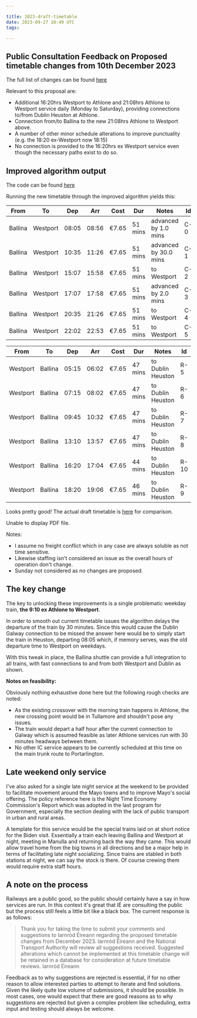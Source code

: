 ```yaml
---

title: 2023-draft-timetable
date: 2023-09-27 10:49 UTC
tags:

---
```



## Public Consultation Feedback on Proposed timetable changes from 10th December 2023

The full list of changes can be found [here](https://www.irishrail.ie/en-ie/train-timetables/Proposed-timetable-changes-from-10th-December-2023)

Relevant to this proposal are:

- Additional 16:20hrs Westport to Athlone and 21:08hrs Athlone to Westport service daily (Monday to Saturday), providing connections to/from Dublin Heuston at Athlone.
- Connection from/to Ballina to the new 21:08hrs Athlone to Westport above.
- A number of other minor schedule alterations to improve punctuality (e.g. the 18:20 ex-Westport now 18:15)
- No connection is provided to the 16:20hrs ex Westport service even though the necessary paths exist to do so.

## Improved algorithm output

The code can be found [here](https://github.com/seocahill/maightro/blob/main/models/scenarios/option_1b.rb)

Running the new timetable through the improved algorithm yields this:

| From    | To       | Dep   | Arr   | Cost  | Dur     | Notes                 | Id  |
|---------|----------|-------|-------|-------|---------|-----------------------|-----|
| Ballina | Westport | 08:05 | 08:56 | €7.65 | 51 mins | advanced by 1.0 mins  | C-0 |
| Ballina | Westport | 10:35 | 11:26 | €7.65 | 51 mins | advanced by 30.0 mins | C-1 |
| Ballina | Westport | 15:07 | 15:58 | €7.65 | 51 mins | to Westport           | C-2 |
| Ballina | Westport | 17:07 | 17:58 | €7.65 | 51 mins | advanced by 2.0 mins  | C-3 |
| Ballina | Westport | 20:35 | 21:26 | €7.65 | 51 mins | to Westport           | C-4 |
| Ballina | Westport | 22:02 | 22:53 | €7.65 | 51 mins | to Westport           | C-5 |

| From     | To      | Dep   | Arr   | Cost  | Dur     | Notes             | Id   |
|----------|---------|-------|-------|-------|---------|-------------------|------|
| Westport | Ballina | 05:15 | 06:02 | €7.65 | 47 mins | to Dublin Heuston | R-5  |
| Westport | Ballina | 07:15 | 08:02 | €7.65 | 47 mins | to Dublin Heuston | R-6  |
| Westport | Ballina | 09:45 | 10:32 | €7.65 | 47 mins | to Dublin Heuston | R-7  |
| Westport | Ballina | 13:10 | 13:57 | €7.65 | 47 mins | to Dublin Heuston | R-8  |
| Westport | Ballina | 16:20 | 17:04 | €7.65 | 44 mins | to Dublin Heuston | R-10 |
| Westport | Ballina | 18:20 | 19:06 | €7.65 | 46 mins | to Dublin Heuston | R-9  |

Looks pretty good! The actual draft timetable is [here](https://www.irishrail.ie/getmedia/d57bb37e-9dda-4227-9185-6cd38717d149/0610-DubGalwyWportDub_v1.pdf) for comparison.

<object data="https://www.irishrail.ie/getmedia/d57bb37e-9dda-4227-9185-6cd38717d149/0610-DubGalwyWportDub_v1.pdf" type="application/pdf" width="100%" height="500px">
  <p>Unable to display PDF file.</p>
</object>

Notes:

- I assume no freight conflict which in any case are always soluble as not time sensitive.
- Likewise staffing isn't considered an issue as the overall hours of operation don't change.
- Sunday not considered as no changes are proposed.

## The key change

The key to unlocking these improvements is a single problematic weekday train, **the 9:10 ex Athlone to Westport**.

In order to smooth out current timetable issues the algorithm delays the departure of the train by 30 minutes. Since this would cause the Dublin Galway connection to be missed the answer here would be to simply start the train in Heuston, departing 08:05 which, if memory serves, was the old departure time to Westport on weekdays.

With this tweak in place, the Ballina shuttle can provide a full integration to all trains, with fast connections to and from both Westport and Dublin as shown.

**Notes on feasibility:**

Obviously nothing exhaustive done here but the following rough checks are noted:

- As the existing crossover with the morning train happens in Athlone, the new crossing point would be in Tullamore and shouldn't pose any issues.
- The train would depart a half hour after the current connection to Galway which is assumed feasible as later Athlone services run with 30 minutes headways between them.
- No other IC service appears to be currently scheduled at this time on the main trunk route to Portarlington.

## Late weekend only service

I've also asked for a single late night service at the weekend to be provided to facilitate movement around the Mayo towns and to improve Mayo's social offering. The policy reference here is the Night Time Economy Commission's Report which was adopted in the last program for Government, especially the section dealing with the lack of public transport in urban and rural areas.

A template for this service would be the special trains laid on at short notice for the Biden visit. Essentially a train each leaving Ballina and Westport at night, meeting in Manulla and returning back the way they came. This would allow travel home from the big towns in all directions and be a major help in terms of facilitating late night socializing. Since trains are stabled in both stations at night, we can say the stock is there. Of course crewing them would require extra staff hours.

## A note on the process

Railways are a public good, so the public should certainly have a say in how services are run. In this context it's great that IÉ are consulting the public but the process still feels a little bit like a black box. The current response is as follows:

> Thank you for taking the time to submit your comments and suggestions to Iarnród Éireann regarding the proposed timetable changes from December 2023.
Iarnród Éireann and the National Transport Authority will review all suggestions received.
Suggested alterations which cannot be implemented at this timetable change will be retained in a database for consideration at future timetable reviews.
Iarnród Éireann

Feedback as to why suggestions are rejected is essential, if for no other reason to allow interested parties to attempt to iterate and find solutions. Given the likely quite low volume of submissions, it should be possible. In most cases, one would expect that there are good reasons as to why suggestions are rejected but given a complex problem like scheduling, extra input and testing should always be welcome.